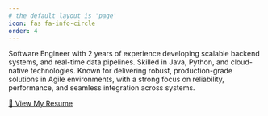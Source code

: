 ```yaml
---
# the default layout is 'page'
icon: fas fa-info-circle
order: 4
---
```


Software Engineer with 2 years of experience developing scalable backend systems, and real-time data pipelines. Skilled in Java, Python, and cloud-native technologies. Known for delivering robust, production-grade solutions in Agile environments, with a strong focus on reliability, performance, and seamless integration across systems.


[📄 View My Resume](/assets/files/resume.pdf)
